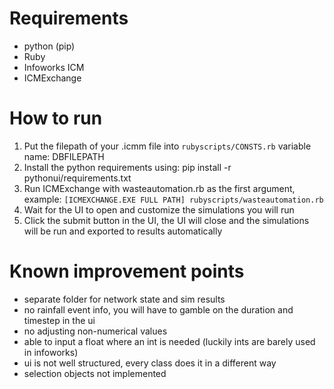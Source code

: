 # Requirements
- python (pip)
- Ruby
- Infoworks ICM
- ICMExchange




# How to run 
1. Put the filepath of your .icmm file into ```rubyscripts/CONSTS.rb``` variable name: DBFILEPATH
2. Install the python requirements using: pip install -r pythonui/requirements.txt
4. Run ICMExchange with wasteautomation.rb as the first argument, example:
```[ICMEXCHANGE.EXE FULL PATH] rubyscripts/wasteautomation.rb```
5. Wait for the UI to open and customize the simulations you will run
6. Click the submit button in the UI, the UI will close and the simulations will be run and exported to results automatically




# Known improvement points
- separate folder for network state and sim results
- no rainfall event info, you will have to gamble on the duration and timestep in the ui
- no adjusting non-numerical values
- able to input a float where an int is needed (luckily ints are barely used in infoworks)
- ui is not well structured, every class does it in a different way
- selection objects not implemented